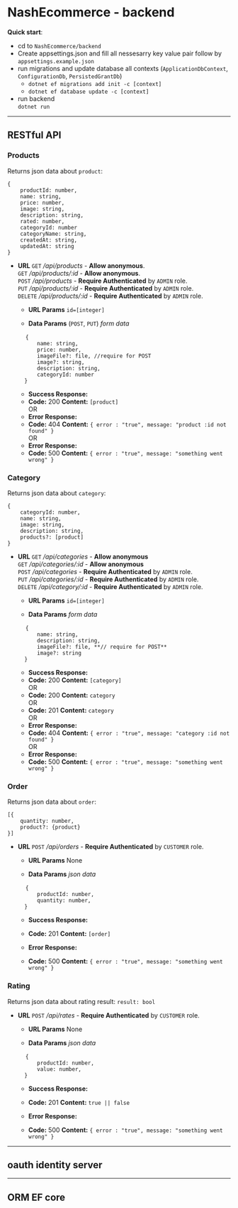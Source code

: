 # NashEcommerce - backend

**Quick start**:
- cd to `NashEcommerce/backend`
- Create appsettings.json and fill all nessesarry key value pair follow by `appsettings.example.json`
- run migrations and update database all contexts (`ApplicationDbContext`, `ConfigurationDb`, `PersistedGrantDb`)
  - `dotnet ef migrations add init -c [context]`
  - `dotnet ef database update -c [context]`
- run backend \
  `dotnet run`
----
## **RESTful API**
### **Products**
Returns json data about `product`:
<pre>
<code>{
    productId: number,
    name: string, 
    price: number, 
    image: string,
    description: string,
    rated: number,
    categoryId: number 
    categoryName: string, 
    createdAt: string,
    updatedAt: string
}</code>
</pre>

* **URL**
    `GET` */api/products* - **Allow anonymous**. \
    `GET` */api/products/:id*  - **Allow anonymous**. \
    `POST` */api/products* - **Require Authenticated** by `ADMIN` role. \
    `PUT` */api/products/:id* - **Require Authenticated** by `ADMIN` role. \
    `DELETE` */api/products/:id*  - **Require Authenticated** by `ADMIN` role.

    *  **URL Params**
        `id=[integer]`

    * **Data Params** (`POST`, `PUT`)
    *form data*
    <pre>
    <code>{
        name: string,
        price: number,
        imageFile?: file, //require for POST
        image?: string,
        description: string,
        categoryId: number
    }</code></pre>

    * **Success Response:**
    * **Code:** 200
        **Content:** `[product]` \
    OR
    * **Error Response:**
    * **Code:** 404
      **Content:** `{ error : "true", message: "product :id not found" }` \
    OR
    * **Error Response:**
    * **Code:** 500
      **Content:** `{ error : "true", message: "something went wrong" }`


### **Category**
Returns json data about `category`:
<pre><code>{
    categoryId: number,
    name: string,
    image: string,
    description: string,
    products?: [product]
}</code></pre>

* **URL**
    `GET` */api/categories* - **Allow anonymous** \
    `GET` */api/categories/:id* - **Allow anonymous** \
    `POST` */api/categories* - **Require Authenticated** by `ADMIN` role. \
    `PUT` */api/categories/:id*  - **Require Authenticated** by `ADMIN` role. \
    `DELETE` */api/category/:id*  - **Require Authenticated** by `ADMIN` role.

    *  **URL Params**
    `id=[integer]`

    * **Data Params**
     *form data*
    <pre>
    <code>{
        name: string,
        description: string,
        imageFile?: file, **// require for POST**
        image?: string
    }</code></pre>

    * **Success Response:**
    * **Code:** 200
        **Content:** `[category]` \
    OR
    * **Code:** 200
        **Content:** `category` \
    OR
     * **Code:** 201
        **Content:** `category` \
    OR
    * **Error Response:**
    * **Code:** 404
      **Content:** `{ error : "true", message: "category :id not found" }` \
    OR
    * **Error Response:**
    * **Code:** 500
      **Content:** `{ error : "true", message: "something went wrong" }`

### **Order**
Returns json data about `order`:
<pre><code>[{
    quantity: number,
    product?: {product}
}]</code></pre>

* **URL**
    `POST` */api/orders* - **Require Authenticated** by `CUSTOMER` role.

    *  **URL Params**
    None

    * **Data Params**
     *json data*
    <pre>
    <code>{
        productId: number,
        quantity: number,
    }</code></pre>

    * **Success Response:**
    * **Code:** 201
        **Content:** `[order]`

    * **Error Response:**
    * **Code:** 500
      **Content:** `{ error : "true", message: "something went wrong" }`

### **Rating**
Returns json data about rating result: `result: bool`

* **URL**
    `POST` */api/rates* - **Require Authenticated** by `CUSTOMER` role.

    *  **URL Params**
    None

    * **Data Params**
     *json data*
    <pre>
    <code>{
        productId: number,
        value: number,
    }</code></pre>

    * **Success Response:**
    * **Code:** 201
        **Content:** `true || false`

    * **Error Response:**
    * **Code:** 500
      **Content:** `{ error : "true", message: "something went wrong" }`

---
## **oauth** identity server

---
## **ORM** EF core
